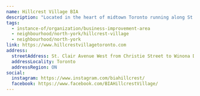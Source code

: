 ```yaml
---
name: Hillcrest Village BIA
description: "Located in the heart of midtown Toronto running along St. Clair Avenue West between Christie Street and Winona Drive. This vibrant neighbourhood is home to a wide variety of retail shops, professional services, specialty restaurants and cozy ethnic eateries, all reflecting the diverse ethnicity of St. Clair West."
tags:
  - instance-of/organization/business-improvement-area
  - neighbourhood/north-york/hillcrest-village
  - neighbourhood/north-york
link: https://www.hillcrestvillagetoronto.com
address:
  streetAddress: St. Clair Avenue West from Christie Street to Winona Drive
  addressLocality: Toronto
  addressRegion: ON
social:
  instagram: https://www.instagram.com/biahillcrest/
  facebook: https://www.facebook.com/BIAHillcrestVillage/
---
```

